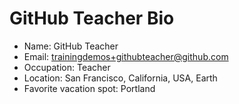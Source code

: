 # GitHub Teacher Bio

- Name: GitHub Teacher
- Email: trainingdemos+githubteacher@github.com
- Occupation: Teacher
- Location: San Francisco, California, USA, Earth
- Favorite vacation spot: Portland
